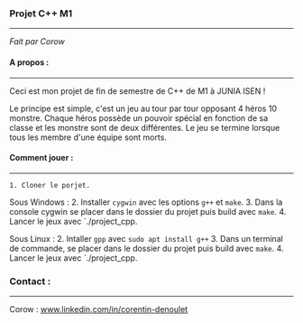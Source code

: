 ### Projet C++ M1
-----------------------
*Fait par Corow*

#### A propos :
___
Ceci est mon projet de fin de semestre de C++ de M1 à JUNIA ISEN !

Le principe est simple, c'est un jeu au tour par tour opposant 4 héros 10 monstre. Chaque héros possède un pouvoir spécial en fonction de sa classe et les monstre sont de deux différentes.
Le jeu se termine lorsque tous les membre d'une équipe sont morts.

#### Comment jouer :
------------------------------------------------------
	1. Cloner le porjet.
	
Sous Windows :
	2. Installer `cygwin` avec les options `g++` et `make`.
	3. Dans la console cygwin se placer dans le dossier du projet puis build avec `make`.
	4. Lancer le jeux avec `./project_cpp.
 
Sous Linux :
	2. Intaller `gpp` avec `sudo apt install g++`
	3. Dans un terminal de commande, se placer dans le dossier du projet puis build avec `make`.
	4. Lancer le jeux avec `./project_cpp.

### Contact :
---
Corow : www.linkedin.com/in/corentin-denoulet
